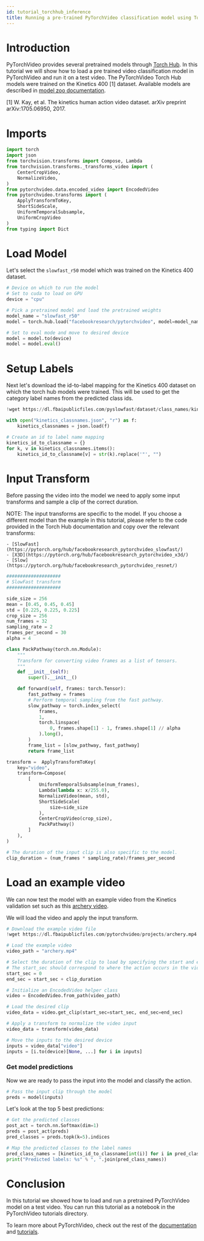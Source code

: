 ```yaml
---
id: tutorial_torchhub_inference
title: Running a pre-trained PyTorchVideo classification model using Torch Hub
---
```


# Introduction

PyTorchVideo provides several pretrained models through [Torch Hub](https://pytorch.org/hub/). In this tutorial we will show how to load a pre trained video classification model in PyTorchVideo and run it on a test video. The PyTorchVideo Torch Hub models were trained on the Kinetics 400 [1] dataset.  Available models are described in [model zoo documentation](https://pytorchvideo.readthedocs.io/en/latest/model_zoo.html).

[1] W. Kay, et al. The kinetics human action video dataset. arXiv preprint arXiv:1705.06950, 2017.


# Imports

```python
import torch
import json
from torchvision.transforms import Compose, Lambda
from torchvision.transforms._transforms_video import (
    CenterCropVideo,
    NormalizeVideo,
)
from pytorchvideo.data.encoded_video import EncodedVideo
from pytorchvideo.transforms import (
    ApplyTransformToKey,
    ShortSideScale,
    UniformTemporalSubsample,
    UniformCropVideo
)
from typing import Dict
```

# Load Model

Let's select the `slowfast_r50` model which was trained on the Kinetics 400 dataset.

```python
# Device on which to run the model
# Set to cuda to load on GPU
device = "cpu"

# Pick a pretrained model and load the pretrained weights
model_name = "slowfast_r50"
model = torch.hub.load("facebookresearch/pytorchvideo", model=model_name, pretrained=True)

# Set to eval mode and move to desired device
model = model.to(device)
model = model.eval()
```

# Setup Labels

Next let's download the id-to-label mapping for the Kinetics 400 dataset on which the torch hub models were trained. This will be used to get the category label names from the predicted class ids.

```python
!wget https://dl.fbaipublicfiles.com/pyslowfast/dataset/class_names/kinetics_classnames.json
```

```python
with open("kinetics_classnames.json", "r") as f:
    kinetics_classnames = json.load(f)

# Create an id to label name mapping
kinetics_id_to_classname = {}
for k, v in kinetics_classnames.items():
    kinetics_id_to_classname[v] = str(k).replace('"', "")
```

# Input Transform

Before passing the video into the model we need to apply some input transforms and sample a clip of the correct duration.

NOTE: The input transforms are specific to the model. If you choose a different model than the example in this tutorial, please refer to the code provided in the Torch Hub documentation and copy over the relevant transforms:

    - [SlowFast](https://pytorch.org/hub/facebookresearch_pytorchvideo_slowfast/)
    - [X3D](https://pytorch.org/hub/facebookresearch_pytorchvideo_x3d/)
    - [Slow](https://pytorch.org/hub/facebookresearch_pytorchvideo_resnet/)

```python
####################
# SlowFast transform
####################

side_size = 256
mean = [0.45, 0.45, 0.45]
std = [0.225, 0.225, 0.225]
crop_size = 256
num_frames = 32
sampling_rate = 2
frames_per_second = 30
alpha = 4

class PackPathway(torch.nn.Module):
    """
    Transform for converting video frames as a list of tensors.
    """
    def __init__(self):
        super().__init__()

    def forward(self, frames: torch.Tensor):
        fast_pathway = frames
        # Perform temporal sampling from the fast pathway.
        slow_pathway = torch.index_select(
            frames,
            1,
            torch.linspace(
                0, frames.shape[1] - 1, frames.shape[1] // alpha
            ).long(),
        )
        frame_list = [slow_pathway, fast_pathway]
        return frame_list

transform =  ApplyTransformToKey(
    key="video",
    transform=Compose(
        [
            UniformTemporalSubsample(num_frames),
            Lambda(lambda x: x/255.0),
            NormalizeVideo(mean, std),
            ShortSideScale(
                size=side_size
            ),
            CenterCropVideo(crop_size),
            PackPathway()
        ]
    ),
)

# The duration of the input clip is also specific to the model.
clip_duration = (num_frames * sampling_rate)/frames_per_second
```

# Load an example video
We can now test the model with an example video from the Kinetics validation set such as this [archery video](https://www.youtube.com/watch?v=3and4vWkW4s).

We will load the video and apply the input transform.


```python
# Download the example video file
!wget https://dl.fbaipublicfiles.com/pytorchvideo/projects/archery.mp4
```

```python
# Load the example video
video_path = "archery.mp4"

# Select the duration of the clip to load by specifying the start and end duration
# The start_sec should correspond to where the action occurs in the video
start_sec = 0
end_sec = start_sec + clip_duration

# Initialize an EncodedVideo helper class
video = EncodedVideo.from_path(video_path)

# Load the desired clip
video_data = video.get_clip(start_sec=start_sec, end_sec=end_sec)

# Apply a transform to normalize the video input
video_data = transform(video_data)

# Move the inputs to the desired device
inputs = video_data["video"]
inputs = [i.to(device)[None, ...] for i in inputs]
```

### Get model predictions

Now we are ready to pass the input into the model and classify the action.

```python
# Pass the input clip through the model
preds = model(inputs)
```

Let's look at the top 5 best predictions:

```python
# Get the predicted classes
post_act = torch.nn.Softmax(dim=1)
preds = post_act(preds)
pred_classes = preds.topk(k=5).indices

# Map the predicted classes to the label names
pred_class_names = [kinetics_id_to_classname[int(i)] for i in pred_classes[0]]
print("Predicted labels: %s" % ", ".join(pred_class_names))
```

# Conclusion

In this tutorial we showed how to load and run a pretrained PyTorchVideo model on a test video. You can run this tutorial as a notebook in the PyTorchVideo tutorials directory.

To learn more about PyTorchVideo, check out the rest of the [documentation](https://pytorchvideo.readthedocs.io/en/latest/index.html) and [tutorials](https://pytorchvideo.org/docs/tutorial_overview).
